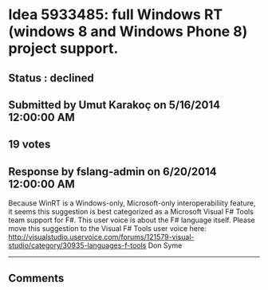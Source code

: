 # Idea 5933485: full Windows RT (windows 8 and Windows Phone 8) project support. #

## Status : declined

## Submitted by Umut Karakoç on 5/16/2014 12:00:00 AM

## 19 votes





## Response by fslang-admin on 6/20/2014 12:00:00 AM

Because WinRT is a Windows-only, Microsoft-only interoperabiliity feature, it seems this suggestion is best categorized as a Microsoft Visual F# Tools team support for F#.
This user voice is about the F# language itself.
Please move this suggestion to the Visual F# Tools user voice here: http://visualstudio.uservoice.com/forums/121579-visual-studio/category/30935-languages-f-tools
Don Syme

------------------------
## Comments

